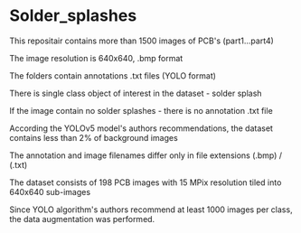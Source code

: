 # Solder_splashes
This repositair contains more than 1500 images of PCB's (part1...part4)

The image resolution is 640x640, .bmp format

The folders contain annotations .txt files (YOLO format)

There is single class object of interest in the dataset - solder splash

If the image contain no solder splashes - there is no annotation .txt file

According the YOLOv5 model's authors recommendations, the dataset contains less than 2% of background images

The annotation and image filenames differ only in file extensions (.bmp) / (.txt)

The dataset consists of 198 PCB images with 15 MPix resolution tiled into 640x640 sub-images

Since YOLO algorithm's authors recommend at least 1000 images per class, the data augmentation was performed.


